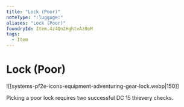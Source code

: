 ```yaml
---
title: "Lock (Poor)"
noteType: ":luggage:"
aliases: "Lock (Poor)"
foundryId: Item.4z4Qn2HghtvAz0oM
tags:
  - Item
---
```


# Lock (Poor)
![[systems-pf2e-icons-equipment-adventuring-gear-lock.webp|150]]

Picking a poor lock requires two successful DC 15 thievery checks.
